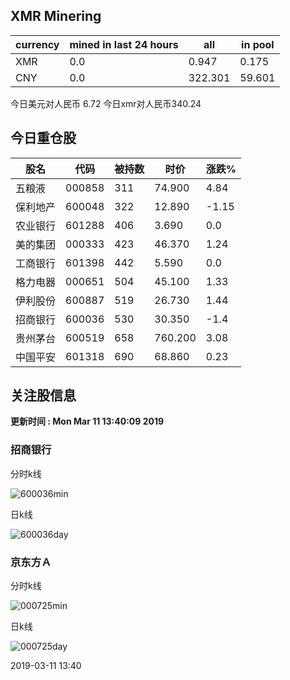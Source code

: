 ## XMR Minering

|currency|mined in last 24 hours|all|in pool|
|---|---|---|---|
|XMR|0.0|0.947|0.175|
|CNY|0.0|322.301|59.601|

今日美元对人民币 6.72	今日xmr对人民币340.24


## 今日重仓股 

|股名|代码|被持数|时价|涨跌%|
|---|---|---|---|---|
|五粮液|000858|311|74.900|4.84|
|保利地产|600048|322|12.890|-1.15|
|农业银行|601288|406|3.690|0.0|
|美的集团|000333|423|46.370|1.24|
|工商银行|601398|442|5.590|0.0|
|格力电器|000651|504|45.100|1.33|
|伊利股份|600887|519|26.730|1.44|
|招商银行|600036|530|30.350|-1.4|
|贵州茅台|600519|658|760.200|3.08|
|中国平安|601318|690|68.860|0.23|

## 关注股信息
**更新时间 : Mon Mar 11 13:40:09 2019**
### 招商银行 
分时k线

![600036min](http://image.sinajs.cn/newchart/min/n/sh600036.gif)

日k线

![600036day](http://image.sinajs.cn/newchart/daily/n/sh600036.gif)

### 京东方Ａ 
分时k线

![000725min](http://image.sinajs.cn/newchart/min/n/sz000725.gif)

日k线

![000725day](http://image.sinajs.cn/newchart/daily/n/sz000725.gif)

2019-03-11 13:40